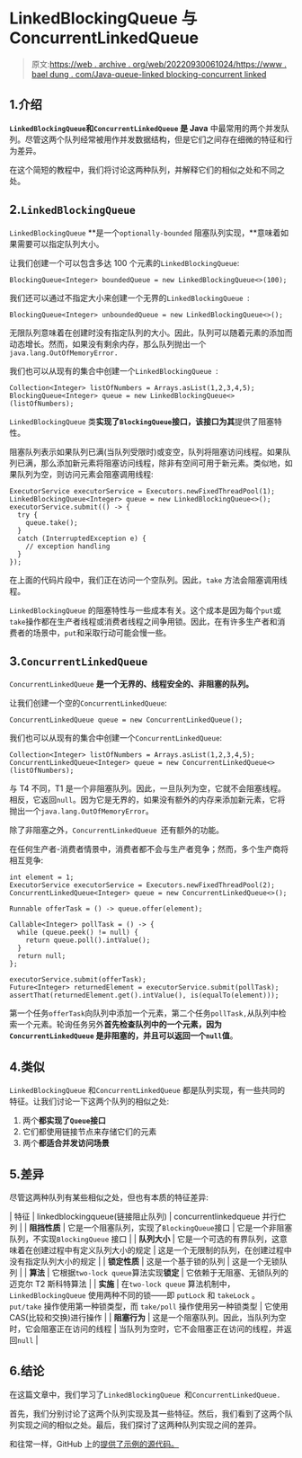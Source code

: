# LinkedBlockingQueue 与 ConcurrentLinkedQueue

> 原文:[https://web . archive . org/web/20220930061024/https://www . bael dung . com/Java-queue-linked blocking-concurrent linked](https://web.archive.org/web/20220930061024/https://www.baeldung.com/java-queue-linkedblocking-concurrentlinked)

## 1.介绍

**`LinkedBlockingQueue`和`ConcurrentLinkedQueue` 是 Java** 中最常用的两个并发队列。尽管这两个队列经常被用作并发数据结构，但是它们之间存在细微的特征和行为差异。

在这个简短的教程中，我们将讨论这两种队列，并解释它们的相似之处和不同之处。

## 2.`LinkedBlockingQueue`

`LinkedBlockingQueue` **是一个`optionally-bounded` 阻塞队列实现，**意味着如果需要可以指定队列大小。

让我们创建一个可以包含多达 100 个元素的`LinkedBlockingQueue`:

```
BlockingQueue<Integer> boundedQueue = new LinkedBlockingQueue<>(100);
```

我们还可以通过不指定大小来创建一个无界的`LinkedBlockingQueue `:

```
BlockingQueue<Integer> unboundedQueue = new LinkedBlockingQueue<>();
```

无限队列意味着在创建时没有指定队列的大小。因此，队列可以随着元素的添加而动态增长。然而，如果没有剩余内存，那么队列抛出一个`java.lang.OutOfMemoryError.`

我们也可以从现有的集合中创建一个`LinkedBlockingQueue `:

```
Collection<Integer> listOfNumbers = Arrays.asList(1,2,3,4,5);
BlockingQueue<Integer> queue = new LinkedBlockingQueue<>(listOfNumbers);
```

`LinkedBlockingQueue` 类**实现了`BlockingQueue`接口，该接口为其**提供了阻塞特性。

阻塞队列表示如果队列已满(当队列受限时)或变空，队列将阻塞访问线程。如果队列已满，那么添加新元素将阻塞访问线程，除非有空间可用于新元素。类似地，如果队列为空，则访问元素会阻塞调用线程:

```
ExecutorService executorService = Executors.newFixedThreadPool(1);
LinkedBlockingQueue<Integer> queue = new LinkedBlockingQueue<>();
executorService.submit(() -> {
  try {
    queue.take();
  } 
  catch (InterruptedException e) {
    // exception handling
  }
});
```

在上面的代码片段中，我们正在访问一个空队列。因此，`take` 方法会阻塞调用线程。

`LinkedBlockingQueue` 的阻塞特性与一些成本有关。这个成本是因为每个`put`或`take`操作都在生产者线程或消费者线程之间争用锁。因此，在有许多生产者和消费者的场景中，`put`和采取行动可能会慢一些。

## 3.`ConcurrentLinkedQueue`

`ConcurrentLinkedQueue` **是一个无界的、线程安全的、非阻塞的队列。**

让我们创建一个空的`ConcurrentLinkedQueue`:

```
ConcurrentLinkedQueue queue = new ConcurrentLinkedQueue();
```

我们也可以从现有的集合中创建一个`ConcurrentLinkedQueue`:

```
Collection<Integer> listOfNumbers = Arrays.asList(1,2,3,4,5);
ConcurrentLinkedQueue<Integer> queue = new ConcurrentLinkedQueue<>(listOfNumbers);
```

与 T4 不同，T1 是一个非阻塞队列。因此，一旦队列为空，它就不会阻塞线程。相反，它返回`null`。因为它是无界的，如果没有额外的内存来添加新元素，它将抛出一个`java.lang.OutOfMemoryError`。

除了非阻塞之外，`ConcurrentLinkedQueue `还有额外的功能。

在任何生产者-消费者情景中，消费者都不会与生产者竞争；然而，多个生产商将相互竞争:

```
int element = 1;
ExecutorService executorService = Executors.newFixedThreadPool(2);
ConcurrentLinkedQueue<Integer> queue = new ConcurrentLinkedQueue<>();

Runnable offerTask = () -> queue.offer(element);

Callable<Integer> pollTask = () -> {
  while (queue.peek() != null) {
    return queue.poll().intValue();
  }
  return null;
};

executorService.submit(offerTask);
Future<Integer> returnedElement = executorService.submit(pollTask);
assertThat(returnedElement.get().intValue(), is(equalTo(element))); 
```

第一个任务`offerTask`向队列中添加一个元素，第二个任务`pollTask,`从队列中检索一个元素。轮询任务另外**首先检查队列中的一个元素，因为`ConcurrentLinkedQueue` 是非阻塞的，并且可以返回一个`null`值**。

## 4.类似

`LinkedBlockingQueue` 和`ConcurrentLinkedQueue` 都是队列实现，有一些共同的特征。让我们讨论一下这两个队列的相似之处:

1.  两个**都实现了`Queue`接口**
2.  它们都使用链接节点来存储它们的元素
3.  两个**都适合并发访问场景**

## 5.差异

尽管这两种队列有某些相似之处，但也有本质的特征差异:

| 特征 | linkedblockingqueue(链接阻止队列) | concurrentlinkedqueue 并行伫列 |
| **阻挡性质** | 它是一个阻塞队列，实现了`BlockingQueue`接口 | 它是一个非阻塞队列，不实现`BlockingQueue` 接口 |
| **队列大小** | 它是一个可选的有界队列，这意味着在创建过程中有定义队列大小的规定 | 这是一个无限制的队列，在创建过程中没有指定队列大小的规定 |
| **锁定性质** | 这是一个基于锁的队列 | 这是一个无锁队列 |
| **算法** | 它根据`two-lock queue`算法实现**锁定** | 它依赖于无阻塞、无锁队列的迈克尔 T2 斯科特算法 |
| **实施** | 在`two-lock queue` 算法机制中， `LinkedBlockingQueue` 使用两种不同的锁——即 `putLock` 和 `takeLock` 。 `put/take` 操作使用第一种锁类型，而 `take/poll` 操作使用另一种锁类型 | 它使用 CAS(比较和交换)进行操作 |
| **阻塞行为** | 这是一个阻塞队列。因此，当队列为空时，它会阻塞正在访问的线程 | 当队列为空时，它不会阻塞正在访问的线程，并返回`null` |

## 6.结论

在这篇文章中，我们学习了`LinkedBlockingQueue `和`ConcurrentLinkedQueue.`

首先，我们分别讨论了这两个队列实现及其一些特征。然后，我们看到了这两个队列实现之间的相似之处。最后，我们探讨了这两种队列实现之间的差异。

和往常一样，GitHub 上的[提供了示例的源代码。](https://web.archive.org/web/20220706104912/https://github.com/eugenp/tutorials/tree/master/core-java-modules/core-java-concurrency-collections)